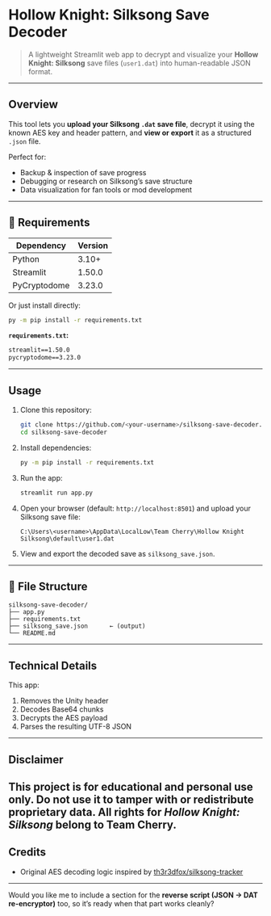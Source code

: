 # Hollow Knight: Silksong Save Decoder

> A lightweight Streamlit web app to decrypt and visualize your **Hollow Knight: Silksong** save files (`user1.dat`) into human-readable JSON format.

---

##  Overview

This tool lets you **upload your Silksong `.dat` save file**, decrypt it using the known AES key and header pattern, and **view or export** it as a structured `.json` file.

Perfect for:
- Backup & inspection of save progress  
- Debugging or research on Silksong’s save structure  
- Data visualization for fan tools or mod development  

---

## 🧰 Requirements

| Dependency | Version |
|-------------|----------|
| Python | 3.10+ |
| Streamlit | 1.50.0 |
| PyCryptodome | 3.23.0 |

Or just install directly:

```bash
py -m pip install -r requirements.txt
````

**`requirements.txt`:**

```txt
streamlit==1.50.0
pycryptodome==3.23.0
```

---

## Usage

1. Clone this repository:

   ```bash
   git clone https://github.com/<your-username>/silksong-save-decoder.git
   cd silksong-save-decoder
   ```

2. Install dependencies:

   ```bash
   py -m pip install -r requirements.txt
   ```

3. Run the app:

   ```bash
   streamlit run app.py
   ```

4. Open your browser (default: `http://localhost:8501`) and upload your Silksong save file:

   ```
   C:\Users\<username>\AppData\LocalLow\Team Cherry\Hollow Knight Silksong\default\user1.dat
   ```

5. View and export the decoded save as `silksong_save.json`.

---

## 🧩 File Structure

```
silksong-save-decoder/
├── app.py
├── requirements.txt
├── silksong_save.json      ← (output)
└── README.md
```

---

## Technical Details
This app:

1. Removes the Unity header
2. Decodes Base64 chunks
3. Decrypts the AES payload
4. Parses the resulting UTF-8 JSON

---

## Disclaimer

This project is **for educational and personal use only.**
Do **not** use it to tamper with or redistribute proprietary data.
All rights for *Hollow Knight: Silksong* belong to **Team Cherry**.
---

## Credits

* Original AES decoding logic inspired by [th3r3dfox/silksong-tracker](https://github.com/th3r3dfox/silksong-tracker)
---

Would you like me to include a section for the **reverse script (JSON → DAT re-encryptor)** too, so it’s ready when that part works cleanly?
